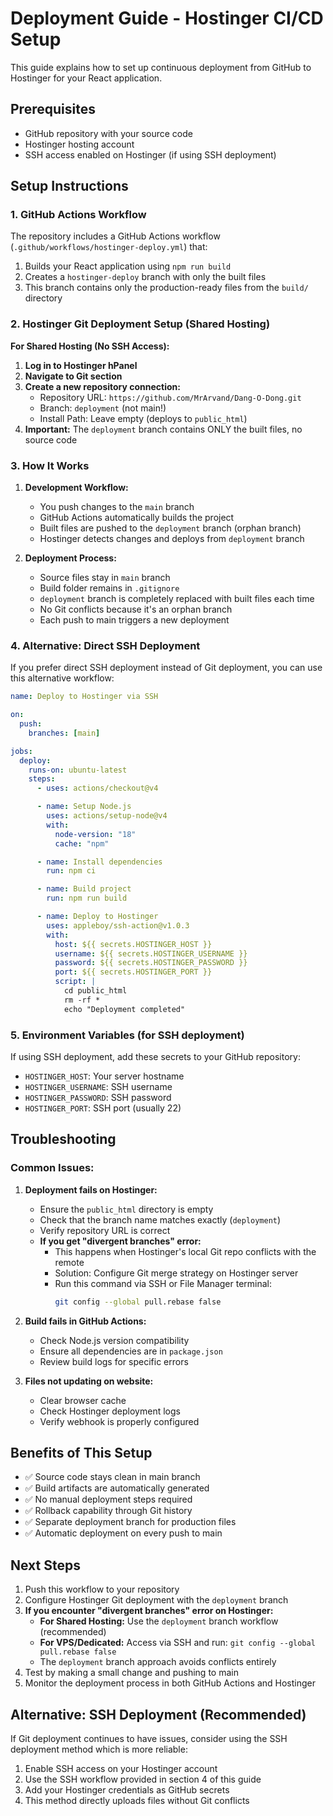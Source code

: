 # Deployment Guide - Hostinger CI/CD Setup

This guide explains how to set up continuous deployment from GitHub to Hostinger for your React application.

## Prerequisites

- GitHub repository with your source code
- Hostinger hosting account
- SSH access enabled on Hostinger (if using SSH deployment)

## Setup Instructions

### 1. GitHub Actions Workflow

The repository includes a GitHub Actions workflow (`.github/workflows/hostinger-deploy.yml`) that:

1. Builds your React application using `npm run build`
2. Creates a `hostinger-deploy` branch with only the built files
3. This branch contains only the production-ready files from the `build/` directory

### 2. Hostinger Git Deployment Setup (Shared Hosting)

**For Shared Hosting (No SSH Access):**

1. **Log in to Hostinger hPanel**
2. **Navigate to Git section**
3. **Create a new repository connection:**
   - Repository URL: `https://github.com/MrArvand/Dang-O-Dong.git`
   - Branch: `deployment` (not main!)
   - Install Path: Leave empty (deploys to `public_html`)
4. **Important:** The `deployment` branch contains ONLY the built files, no source code

### 3. How It Works

1. **Development Workflow:**

   - You push changes to the `main` branch
   - GitHub Actions automatically builds the project
   - Built files are pushed to the `deployment` branch (orphan branch)
   - Hostinger detects changes and deploys from `deployment` branch

2. **Deployment Process:**
   - Source files stay in `main` branch
   - Build folder remains in `.gitignore`
   - `deployment` branch is completely replaced with built files each time
   - No Git conflicts because it's an orphan branch
   - Each push to main triggers a new deployment

### 4. Alternative: Direct SSH Deployment

If you prefer direct SSH deployment instead of Git deployment, you can use this alternative workflow:

```yaml
name: Deploy to Hostinger via SSH

on:
  push:
    branches: [main]

jobs:
  deploy:
    runs-on: ubuntu-latest
    steps:
      - uses: actions/checkout@v4

      - name: Setup Node.js
        uses: actions/setup-node@v4
        with:
          node-version: "18"
          cache: "npm"

      - name: Install dependencies
        run: npm ci

      - name: Build project
        run: npm run build

      - name: Deploy to Hostinger
        uses: appleboy/ssh-action@v1.0.3
        with:
          host: ${{ secrets.HOSTINGER_HOST }}
          username: ${{ secrets.HOSTINGER_USERNAME }}
          password: ${{ secrets.HOSTINGER_PASSWORD }}
          port: ${{ secrets.HOSTINGER_PORT }}
          script: |
            cd public_html
            rm -rf *
            echo "Deployment completed"
```

### 5. Environment Variables (for SSH deployment)

If using SSH deployment, add these secrets to your GitHub repository:

- `HOSTINGER_HOST`: Your server hostname
- `HOSTINGER_USERNAME`: SSH username
- `HOSTINGER_PASSWORD`: SSH password
- `HOSTINGER_PORT`: SSH port (usually 22)

## Troubleshooting

### Common Issues:

1. **Deployment fails on Hostinger:**

   - Ensure the `public_html` directory is empty
   - Check that the branch name matches exactly (`deployment`)
   - Verify repository URL is correct
   - **If you get "divergent branches" error:**
     - This happens when Hostinger's local Git repo conflicts with the remote
     - Solution: Configure Git merge strategy on Hostinger server
     - Run this command via SSH or File Manager terminal:
       ```bash
       git config --global pull.rebase false
       ```

2. **Build fails in GitHub Actions:**

   - Check Node.js version compatibility
   - Ensure all dependencies are in `package.json`
   - Review build logs for specific errors

3. **Files not updating on website:**
   - Clear browser cache
   - Check Hostinger deployment logs
   - Verify webhook is properly configured

## Benefits of This Setup

- ✅ Source code stays clean in main branch
- ✅ Build artifacts are automatically generated
- ✅ No manual deployment steps required
- ✅ Rollback capability through Git history
- ✅ Separate deployment branch for production files
- ✅ Automatic deployment on every push to main

## Next Steps

1. Push this workflow to your repository
2. Configure Hostinger Git deployment with the `deployment` branch
3. **If you encounter "divergent branches" error on Hostinger:**
   - **For Shared Hosting:** Use the `deployment` branch workflow (recommended)
   - **For VPS/Dedicated:** Access via SSH and run: `git config --global pull.rebase false`
   - The `deployment` branch approach avoids conflicts entirely
4. Test by making a small change and pushing to main
5. Monitor the deployment process in both GitHub Actions and Hostinger

## Alternative: SSH Deployment (Recommended)

If Git deployment continues to have issues, consider using the SSH deployment method which is more reliable:

1. Enable SSH access on your Hostinger account
2. Use the SSH workflow provided in section 4 of this guide
3. Add your Hostinger credentials as GitHub secrets
4. This method directly uploads files without Git conflicts
